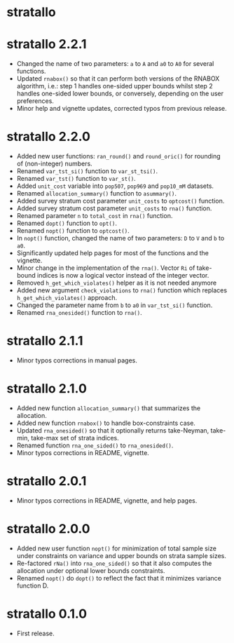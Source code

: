 # stratallo

# stratallo 2.2.1

* Changed the name of two parameters: `a` to `A` and `a0` to `A0` for several
  functions.
* Updated `rnabox()` so that it can perform both versions of the RNABOX
  algorithm, i.e.: step 1 handles one-sided upper bounds whilst step 2 handles
  one-sided lower bounds, or conversely, depending on the user preferences.
* Minor help and vignette updates, corrected typos from previous release.

# stratallo 2.2.0

* Added new user functions: `ran_round()` and `round_oric()` for rounding of
  (non-integer) numbers.
* Renamed `var_tst_si()` function to `var_st_tsi()`.
* Renamed `var_tst()` function to `var_st()`.
* Added `unit_cost` variable into `pop507`, `pop969` and `pop10_mM` datasets. 
* Renamed `allocation_summary()` function to `asummary()`.
* Added survey stratum cost parameter `unit_costs` to `optcost()` function. 
* Added survey stratum cost parameter `unit_costs` to `rna()` function.
* Renamed parameter `n` to `total_cost` in `rna()` function.
* Renamed `dopt()` function to `opt()`.
* Renamed `nopt()` function to `optcost()`.
* In `nopt()` function, changed the name of two parameters: `D` to `V` and
  `b` to `a0`.
* Significantly updated help pages for most of the functions and the vignette.
* Minor change in the implementation of the `rna()`. Vector `Ri` of take-bound
  indices is now a logical vector instead of the integer vector.
* Removed `h_get_which_violates()` helper as it is not needed anymore
* Added new argument `check_violations` to `rna()` function which replaces
  `h_get_which_violates()` approach.
* Changed the parameter name from `b` to `a0` in `var_tst_si()` function.
* Renamed `rna_onesided()` function to `rna()`.

# stratallo 2.1.1

* Minor typos corrections in manual pages.

# stratallo 2.1.0

* Added new function `allocation_summary()` that summarizes the allocation.
* Added new function `rnabox()` to handle box-constraints case.
* Updated `rna_onesided()` so that it optionally returns take-Neyman, take-min,
  take-max set of strata indices.
* Renamed function `rna_one_sided()` to `rna_onesided()`.
* Minor typos corrections in README, vignette.

# stratallo 2.0.1

* Minor typos corrections in README, vignette, and help pages.

# stratallo 2.0.0

* Added new user function `nopt()` for minimization of total sample size under
  constraints on variance and upper bounds on strata sample sizes. 
* Re-factored `rNa()` into `rna_one_sided()` so that it also computes the
  allocation under optional lower bounds constraints.
* Renamed `nopt()` do `dopt()` to reflect the fact that it minimizes variance
  function D.
  
# stratallo 0.1.0

* First release.
